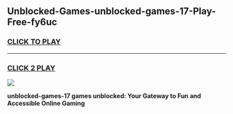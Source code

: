 
## Unblocked-Games-unblocked-games-17-Play-Free-fy6uc
<h3>
<a href="https://premium76.site?title=unblocked-games-17&ref=23A">CLICK TO PLAY</a></h3>
<hr>

<h3>
<a href="https://premium76.site?title=unblocked-games-17&ref=23A">CLICK 2 PLAY</a>
  
</h3>

<a href="https://premium76.site?title=unblocked-games-17&ref=23A"><img src="https://clearcache.store/games.png"></a>


**unblocked-games-17 games unblocked: Your Gateway to Fun and Accessible Online Gaming**
